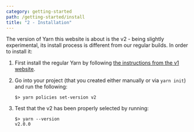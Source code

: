 ```yaml
---
category: getting-started
path: /getting-started/install
title: "2 - Installation"
---
```


The version of Yarn this website is about is the v2 - being slightly experimental, its install process is different from our regular builds. In order to install it:

1. First install the regular Yarn by following [the instructions from the v1 website](https://yarnpkg.com/en/docs/install).

2. Go into your project (that you created either manually or via `yarn init`) and run the following:

   ```
   $> yarn policies set-version v2
   ```

3. Test that the v2 has been properly selected by running:

   ```
   $> yarn --version
   v2.0.0
   ```
